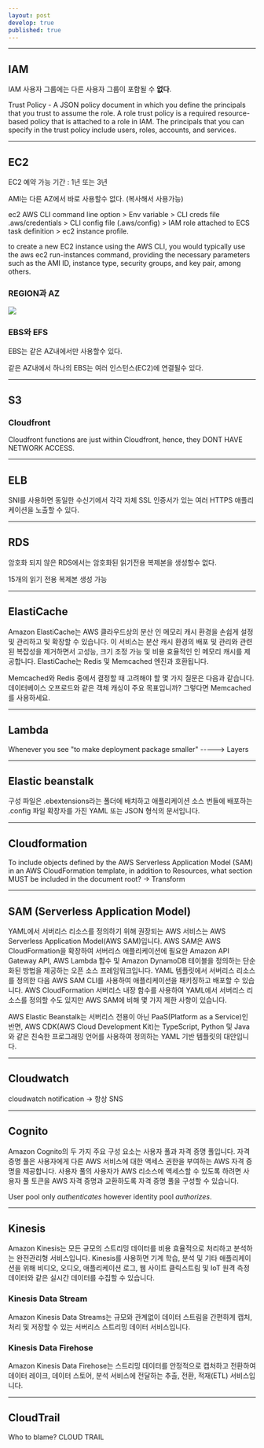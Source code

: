 ```yaml
---
layout: post
develop: true
published: true
---
```

---
## IAM
IAM 사용자 그룹에는 다른 사용자 그룹이 포함될 수 **없다**.

Trust Policy - A JSON policy document in which you define the principals that you trust to assume the role. A role trust policy is a required resource-based policy that is attached to a role in IAM. The principals that you can specify in the trust policy include users, roles, accounts, and services.

---

## EC2
EC2 예약 가능 기간 : 1년 또는 3년

AMI는 다른 AZ에서 바로 사용할수 없다. (복사해서 사용가능)

ec2 AWS CLI command line option > Env variable > CLI creds file .aws/credentials > CLI config file (.aws/config) > IAM role attached to ECS task definition > ec2 instance profile.

to create a new EC2 instance using the AWS CLI, you would typically use the aws ec2 run-instances command, providing the necessary parameters such as the AMI ID, instance type, security groups, and key pair, among others.

### REGION과 AZ
![](https://d2908q01vomqb2.cloudfront.net/fc074d501302eb2b93e2554793fcaf50b3bf7291/2021/09/23/Figure-1.-An-example-system-that-transfers-data-across-AZs.png)

### EBS와 EFS
EBS는 같은 AZ내에서만 사용할수 있다.

같은 AZ내에서 하나의 EBS는 여러 인스턴스(EC2)에 연결될수 있다. 

---

## S3

### Cloudfront

Cloudfront functions are just within Cloudfront, hence, they DONT HAVE NETWORK ACCESS. 

---

## ELB
SNI를 사용하면 동일한 수신기에서 각각 자체 SSL 인증서가 있는 여러 HTTPS 애플리케이션을 노출할 수 있다.

---

## RDS
암호화 되지 않은 RDS에서는 암호화된 읽기전용 복제본을 생성할수 없다. 

15개의 읽기 전용 복제본 생성 가능

---

## ElastiCache
Amazon ElastiCache는 AWS 클라우드상의 분산 인 메모리 캐시 환경을 손쉽게 설정 및 관리하고 및 확장할 수 있습니다. 이 서비스는 분산 캐시 환경의 배포 및 관리와 관련된 복잡성을 제거하면서 고성능, 크기 조정 가능 및 비용 효율적인 인 메모리 캐시를 제공합니다. ElastiCache는 Redis 및 Memcached 엔진과 호환됩니다.

Memcached와 Redis 중에서 결정할 때 고려해야 할 몇 가지 질문은 다음과 같습니다. 데이터베이스 오프로드와 같은 객체 캐싱이 주요 목표입니까? 그렇다면 Memcached를 사용하세요.

---

## Lambda
Whenever you see "to make deployment package smaller" -----> Layers

---

## Elastic beanstalk
구성 파일은 .ebextensions라는 폴더에 배치하고 애플리케이션 소스 번들에 배포하는 .config 파일 확장자를 가진 YAML 또는 JSON 형식의 문서입니다.

---
## Cloudformation
To include objects defined by the AWS Serverless Application Model (SAM) in an AWS CloudFormation template, in addition to Resources, what section MUST be included in the document root? -> Transform

---
## SAM (Serverless Application Model)
YAML에서 서버리스 리소스를 정의하기 위해 권장되는 AWS 서비스는 AWS Serverless Application Model(AWS SAM)입니다. AWS SAM은 AWS CloudFormation을 확장하여 서버리스 애플리케이션에 필요한 Amazon API Gateway API, AWS Lambda 함수 및 Amazon DynamoDB 테이블을 정의하는 단순화된 방법을 제공하는 오픈 소스 프레임워크입니다. YAML 템플릿에서 서버리스 리소스를 정의한 다음 AWS SAM CLI를 사용하여 애플리케이션을 패키징하고 배포할 수 있습니다. AWS CloudFormation 서버리스 내장 함수를 사용하여 YAML에서 서버리스 리소스를 정의할 수도 있지만 AWS SAM에 비해 몇 가지 제한 사항이 있습니다. 

AWS Elastic Beanstalk는 서버리스 전용이 아닌 PaaS(Platform as a Service)인 반면, AWS CDK(AWS Cloud Development Kit)는 TypeScript, Python 및 Java와 같은 친숙한 프로그래밍 언어를 사용하여 정의하는 YAML 기반 템플릿의 대안입니다.

---

## Cloudwatch
cloudwatch notification -> 항상 SNS

---
## Cognito
Amazon Cognito의 두 가지 주요 구성 요소는 사용자 풀과 자격 증명 풀입니다. 자격 증명 풀은 사용자에게 다른 AWS 서비스에 대한 액세스 권한을 부여하는 AWS 자격 증명을 제공합니다. 사용자 풀의 사용자가 AWS 리소스에 액세스할 수 있도록 하려면 사용자 풀 토큰을 AWS 자격 증명과 교환하도록 자격 증명 풀을 구성할 수 있습니다.

User pool only *authenticates* however identity pool *authorizes*.

---

## Kinesis
Amazon Kinesis는 모든 규모의 스트리밍 데이터를 비용 효율적으로 처리하고 분석하는 완전관리형 서비스입니다. Kinesis를 사용하면 기계 학습, 분석 및 기타 애플리케이션을 위해 비디오, 오디오, 애플리케이션 로그, 웹 사이트 클릭스트림 및 IoT 원격 측정 데이터와 같은 실시간 데이터를 수집할 수 있습니다.

### Kinesis Data Stream
Amazon Kinesis Data Streams는 규모와 관계없이 데이터 스트림을 간편하게 캡처, 처리 및 저장할 수 있는 서버리스 스트리밍 데이터 서비스입니다.

### Kinesis Data Firehose
Amazon Kinesis Data Firehose는 스트리밍 데이터를 안정적으로 캡처하고 전환하여 데이터 레이크, 데이터 스토어, 분석 서비스에 전달하는 추출, 전환, 적재(ETL) 서비스입니다.

---
## CloudTrail
Who to blame? CLOUD TRAIL